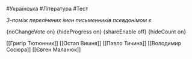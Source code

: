 #Українська #Література #Тест

*З-поміж перелічених імен письменників псевдонімом є*

{noChangeVote on}
{hideProgress on}
{shareEnable off}
{hideCount on}

[[Григір Тютюнник]]
[[Остап Вишня]]
[[Павло Тичина]]
[[Володимир Сосюра]]
[[Євген Маланюк]]
